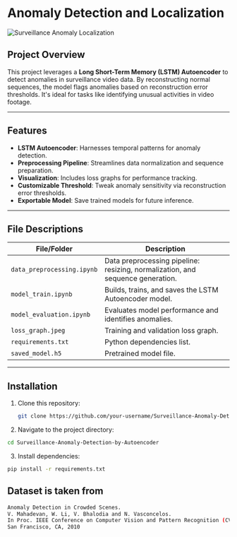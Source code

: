 # Anomaly Detection and Localization

![Surveillance Anomaly Localization](results/output.gif "anomaly sample")

## Project Overview

This project leverages a **Long Short-Term Memory (LSTM) Autoencoder** to detect anomalies in surveillance video data. By reconstructing normal sequences, the model flags anomalies based on reconstruction error thresholds. It's ideal for tasks like identifying unusual activities in video footage.

---

## Features

- **LSTM Autoencoder**: Harnesses temporal patterns for anomaly detection.
- **Preprocessing Pipeline**: Streamlines data normalization and sequence preparation.
- **Visualization**: Includes loss graphs for performance tracking.
- **Customizable Threshold**: Tweak anomaly sensitivity via reconstruction error thresholds.
- **Exportable Model**: Save trained models for future inference.

---

## File Descriptions

| File/Folder              | Description                                                    |
|--------------------------|----------------------------------------------------------------|
| `data_preprocessing.ipynb` | Data preprocessing pipeline: resizing, normalization, and sequence generation. |
| `model_train.ipynb`      | Builds, trains, and saves the LSTM Autoencoder model.         |
| `model_evaluation.ipynb` | Evaluates model performance and identifies anomalies.         |
| `loss_graph.jpeg`        | Training and validation loss graph.                          |
| `requirements.txt`       | Python dependencies list.                                    |
| `saved_model.h5`         | Pretrained model file.                                       |

---

## Installation

1. Clone this repository:
   ```bash
   git clone https://github.com/your-username/Surveillance-Anomaly-Detection-by-Autoencoder.git

2. Navigate to the project directory:

```bash
cd Surveillance-Anomaly-Detection-by-Autoencoder

```

3. Install dependencies:

```bash
pip install -r requirements.txt

```

## Dataset is taken from

```bash
Anomaly Detection in Crowded Scenes.
V. Mahadevan, W. Li, V. Bhalodia and N. Vasconcelos.
In Proc. IEEE Conference on Computer Vision and Pattern Recognition (CVPR), 
San Francisco, CA, 2010
```